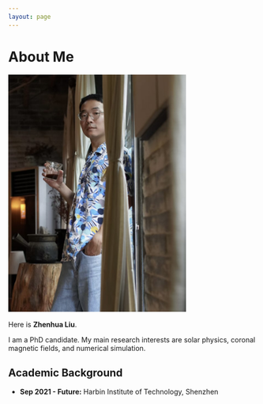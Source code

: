 ```yaml
---
layout: page
---
```


# About Me

<img src="zhenhua.jpg" class="floatpic" width="360" height="480">

Here is **Zhenhua Liu**.

I am a PhD candidate. My main research interests are solar physics, coronal magnetic fields, and numerical simulation.

## Academic Background

- **Sep 2021 - Future:** Harbin Institute of Technology, Shenzhen



